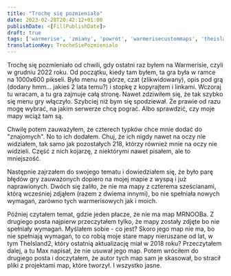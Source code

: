 ```yaml
---
title: "Trochę się pozmieniało"
date: 2023-02-28T20:42:12+01:00
publishDate: <[FillPublishDate]>
draft: true
tags: ['warmerise', 'zmiany', 'powrót', 'warmerisecustommaps', 'theisland2022', 'snowwar', 'theisland2']
translationKey: TrocheSiePozmienialo
---
```


Trochę się pozmieniało od chwili, gdy ostatni raz byłem na Warmerisie, czyli w grudniu 2022 roku. Od początku, kiedy tam byłem, ta gra była w ramce na 1000x600 pikseli. Było menu na górze, czat (zlikwidowany), opis pod grą (dodany hmm... jakieś 2 lata temu?) i stopkę z kopyrajtem i linkami. Wczoraj tu wracam, a tu gra zajmuje całą stronę. Nawet zdziwiłem się, że tak szybko się menu gry włączyło. Szybciej niż bym się spodziewał. Że prawie od razu mogę wybrać, na jakim serwerze chcę pograć. Albo sprawdzić, czy moje mapy wciąż tam są.

Chwilę potem zauważyłem, że czterech typków chce mnie dodać do "znajomych". No to ich dodałem. Chuj, że ich nigdy nawet na oczy nie widziałem, tak samo jak pozostałych 218, którzy również mnie na oczy nie widzieli. Część z nich kojarzę, z niektórymi nawet pisałem, ale to mniejszość.

Następnie zajrzałem do swojego tematu i dowiedziałem się, że było parę błędów gry zauważonych dopiero na mojej mapie z wyspą i już naprawionych. Dwóch się żaliło, że nie ma mapy z czterema sześcianami, którą wcześniej zdjąłem (razem z dwiema innymi), bo nie spełniała nowych wymagań, zarówno tych warmerisowych jak i moich.

Później czytałem temat, gdzie jeden płacze, że nie ma map MRNOOBa. Z drugiego posta najpierw przeczytałem tylko, że mapy zostały zdjęte bo nie spełniały wymagań. Myślałem sobie - co jest? Skoro jego map nie ma, bo nie spełniają wymagań, to co robią moje stare mapy nieruszane od lat, w tym TheIsland2, który ostatnią aktualizację miał w 2018 roku? Przeczytałem dalej, a tu Max napisał, że nie usuwał jego map. Potem wróciłem do drugiego posta i doczytałem, że autor tych map sam je skasował, bo stracił pliki z projektami map, które tworzył. I wszystko jasne.
